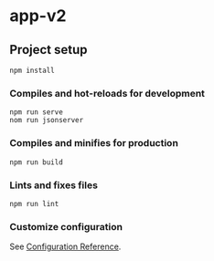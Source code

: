 # app-v2

## Project setup
```
npm install
```

### Compiles and hot-reloads for development
```
npm run serve
nom run jsonserver
```

### Compiles and minifies for production
```
npm run build
```

### Lints and fixes files
```
npm run lint
```

### Customize configuration
See [Configuration Reference](https://cli.vuejs.org/config/).
